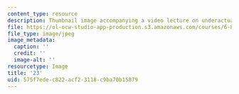 ```yaml
---
content_type: resource
description: Thumbnail image accompanying a video lecture on underactuated robotics.
file: https://ol-ocw-studio-app-production.s3.amazonaws.com/courses/6-832-underactuated-robotics-spring-2009/575f7edec822acf23118c9ba70b15879_23.jpg
file_type: image/jpeg
image_metadata:
  caption: ''
  credit: ''
  image-alt: ''
resourcetype: Image
title: '23'
uid: 575f7ede-c822-acf2-3118-c9ba70b15879
---
```

